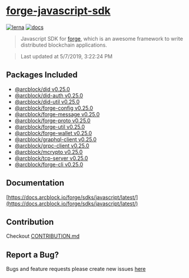# [forge-javascript-sdk](https://github.com/ArcBlock/forge-js)

[![lerna](https://img.shields.io/badge/maintained%20with-lerna-cc00ff.svg)](https://lernajs.io/)
[![docs](https://img.shields.io/badge/powered%20by-arcblock-green.svg)](https://docs.arcblock.io)

> Javascript SDK for [forge](https://docs.arcblock.io/forge/latest/), which is an awesome framework to write distributed blockchain applications.

> Last updated at 5/7/2019, 3:22:24 PM

## Packages Included


- [@arcblock/did v0.25.0](./packages/did)
- [@arcblock/did-auth v0.25.0](./packages/did-auth)
- [@arcblock/did-util v0.25.0](./packages/did-util)
- [@arcblock/forge-config v0.25.0](./packages/forge-config)
- [@arcblock/forge-message v0.25.0](./packages/forge-message)
- [@arcblock/forge-proto v0.25.0](./packages/forge-proto)
- [@arcblock/forge-util v0.25.0](./packages/forge-util)
- [@arcblock/forge-wallet v0.25.0](./packages/forge-wallet)
- [@arcblock/graphql-client v0.25.0](./packages/graphql-client)
- [@arcblock/grpc-client v0.25.0](./packages/grpc-client)
- [@arcblock/mcrypto v0.25.0](./packages/mcrypto)
- [@arcblock/tcp-server v0.25.0](./packages/tcp-server)
- [@arcblock/forge-cli v0.25.0](./apps/forge-cli)

## Documentation

[https://docs.arcblock.io/forge/sdks/javascript/latest/](https://docs.arcblock.io/forge/sdks/javascript/latest/)

## Contribution

Checkout [CONTRIBUTION.md](./CONTRIBUTION.md)

## Report a Bug?

Bugs and feature requests please create new issues [here](/issues)
